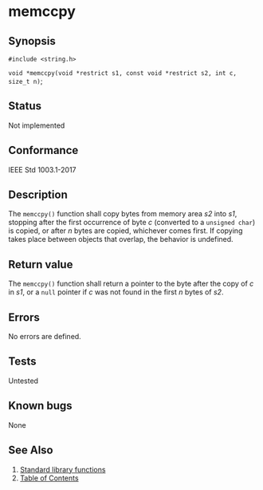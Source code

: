 # memccpy

## Synopsis

`#include <string.h>`

`void *memccpy(void *restrict s1, const void *restrict s2, int c, size_t n)`;

## Status

Not implemented

## Conformance

IEEE Std 1003.1-2017

## Description

The `memccpy()` function shall copy bytes from memory area _s2_ into _s1_, stopping after the first occurrence of byte
_c_ (converted to a `unsigned char`) is copied, or after _n_ bytes are copied, whichever comes first. If copying takes
place between objects that overlap, the behavior is undefined.

## Return value

The `memccpy()` function shall return a pointer to the byte after the copy of _c_ in _s1_, or a `null` pointer if _c_
was not found in the first _n_ bytes of _s2_.

## Errors

No errors are defined.

## Tests

Untested

## Known bugs

None

## See Also

1. [Standard library functions](../README.md)
2. [Table of Contents](../../../README.md)
